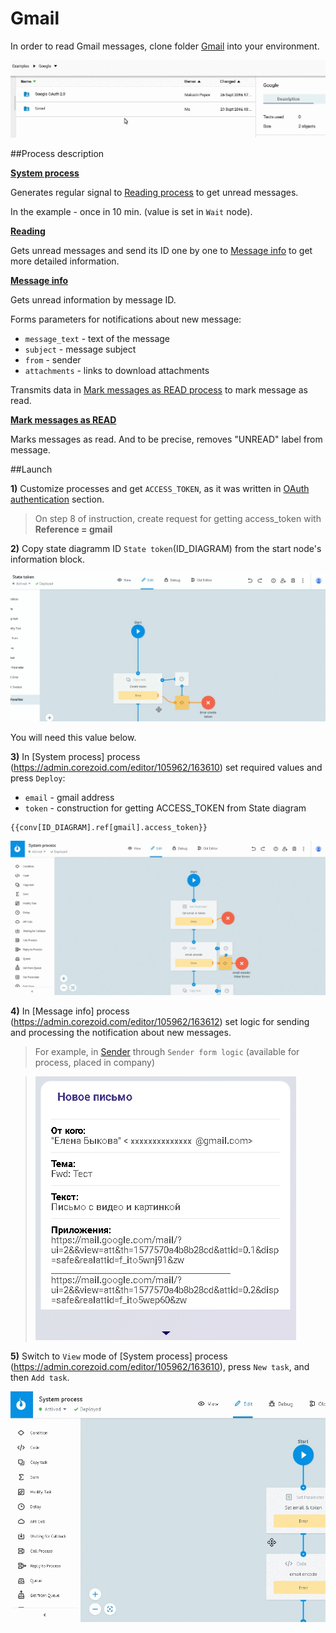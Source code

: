 # Gmail

In order to read Gmail messages, clone folder [Gmail](https://admin.corezoid.com/folder/conv/105609) into your environment.

![](../img/google/copy_gmail.gif)


##Process description

[**System process**](https://admin.corezoid.com/editor/105962/163610)

Generates regular signal to [Reading process](https://admin.corezoid.com/editor/105962/163613) to get unread messages.

In the example - once in 10 min. (value is set in `Wait` node).


[**Reading**](https://admin.corezoid.com/editor/105962/163613)

Gets unread messages and send its ID one by one to [Message info](https://admin.corezoid.com/editor/105962/163612) to get more detailed information.

[**Message info**](https://admin.corezoid.com/editor/105962/163612)

Gets unread information by message ID.

Forms parameters for notifications about new message:
* `message_text` - text of the message
* `subject` - message subject
* `from` - sender
* `attachments` - links to download attachments

Transmits data in [Mark messages as READ process](https://admin.corezoid.com/editor/105962/163611) to mark message as read.


[**Mark messages as READ**](https://admin.corezoid.com/editor/105962/163611)

Marks messages as read.
And to be precise, removes "UNREAD" label from message.

##Launch

**1)** Customize processes and get `ACCESS_TOKEN`, as it was written in [OAuth authentication](oauth.md) section.

>On step 8 of instruction, create request for getting access_token with **Reference = gmail**

**2)** Copy state diagramm ID `State token`(ID_DIAGRAM) from the start node's information block. 

![](../img/google/get_state_diagr_id.gif)

You will need this value below.

**3)** In [System process] process (https://admin.corezoid.com/editor/105962/163610) set required values and press `Deploy`:

* `email` - gmail address
* `token` - construction  for getting ACCESS_TOKEN from State diagram

```
{{conv[ID_DIAGRAM].ref[gmail].access_token}}
```

![](../img/google/sys_gmail.gif)


**4)** In [Message info] process (https://admin.corezoid.com/editor/105962/163612) set logic for sending and processing the notification about new messages.

>For example, in [Sender](https://sender.mobi/ru/) through `Sender form logic` (available for process, placed in company)

>![](../img/google/sender_img.png)


**5)** Switch to `View` mode of [System process] process (https://admin.corezoid.com/editor/105962/163610), press `New task`, and then `Add task`.

![](../img/google/sys_add.gif)

